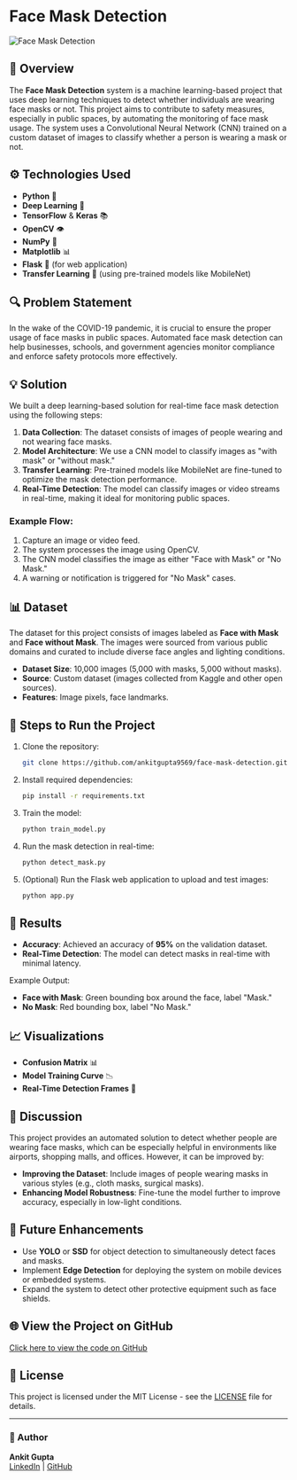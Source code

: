 # Face Mask Detection

![Face Mask Detection](images/project4.jpg)

## 🦠 Overview

The **Face Mask Detection** system is a machine learning-based project that uses deep learning techniques to detect whether individuals are wearing face masks or not. This project aims to contribute to safety measures, especially in public spaces, by automating the monitoring of face mask usage. The system uses a Convolutional Neural Network (CNN) trained on a custom dataset of images to classify whether a person is wearing a mask or not.

## ⚙️ Technologies Used
- **Python** 🐍
- **Deep Learning** 🤖
- **TensorFlow** & **Keras** 📚
- **OpenCV** 👁️
- **NumPy** 🔢
- **Matplotlib** 📊
- **Flask** 🚀 (for web application)
- **Transfer Learning** 🧠 (using pre-trained models like MobileNet)

## 🔍 Problem Statement

In the wake of the COVID-19 pandemic, it is crucial to ensure the proper usage of face masks in public spaces. Automated face mask detection can help businesses, schools, and government agencies monitor compliance and enforce safety protocols more effectively.

## 💡 Solution

We built a deep learning-based solution for real-time face mask detection using the following steps:
1. **Data Collection**: The dataset consists of images of people wearing and not wearing face masks.
2. **Model Architecture**: We use a CNN model to classify images as "with mask" or "without mask."
3. **Transfer Learning**: Pre-trained models like MobileNet are fine-tuned to optimize the mask detection performance.
4. **Real-Time Detection**: The model can classify images or video streams in real-time, making it ideal for monitoring public spaces.

### Example Flow:
1. Capture an image or video feed.
2. The system processes the image using OpenCV.
3. The CNN model classifies the image as either "Face with Mask" or "No Mask."
4. A warning or notification is triggered for "No Mask" cases.

## 📊 Dataset

The dataset for this project consists of images labeled as **Face with Mask** and **Face without Mask**. The images were sourced from various public domains and curated to include diverse face angles and lighting conditions.

- **Dataset Size**: 10,000 images (5,000 with masks, 5,000 without masks).
- **Source**: Custom dataset (images collected from Kaggle and other open sources).
- **Features**: Image pixels, face landmarks.

## 🔧 Steps to Run the Project

1. Clone the repository:
    ```bash
    git clone https://github.com/ankitgupta9569/face-mask-detection.git
    ```
2. Install required dependencies:
    ```bash
    pip install -r requirements.txt
    ```
3. Train the model:
    ```bash
    python train_model.py
    ```
4. Run the mask detection in real-time:
    ```bash
    python detect_mask.py
    ```
5. (Optional) Run the Flask web application to upload and test images:
    ```bash
    python app.py
    ```

## 🎯 Results

- **Accuracy**: Achieved an accuracy of **95%** on the validation dataset.
- **Real-Time Detection**: The model can detect masks in real-time with minimal latency.
  
Example Output:
- **Face with Mask**: Green bounding box around the face, label "Mask."
- **No Mask**: Red bounding box, label "No Mask."

## 📈 Visualizations

- **Confusion Matrix** 📊
- **Model Training Curve** 📉
- **Real-Time Detection Frames** 🎥

## 💬 Discussion

This project provides an automated solution to detect whether people are wearing face masks, which can be especially helpful in environments like airports, shopping malls, and offices. However, it can be improved by:
- **Improving the Dataset**: Include images of people wearing masks in various styles (e.g., cloth masks, surgical masks).
- **Enhancing Model Robustness**: Fine-tune the model further to improve accuracy, especially in low-light conditions.
  
## 🚀 Future Enhancements

- Use **YOLO** or **SSD** for object detection to simultaneously detect faces and masks.
- Implement **Edge Detection** for deploying the system on mobile devices or embedded systems.
- Expand the system to detect other protective equipment such as face shields.

## 🌐 View the Project on GitHub

[Click here to view the code on GitHub](https://github.com/ankitgupta9569/face-mask-detection)

## 📝 License

This project is licensed under the MIT License - see the [LICENSE](LICENSE) file for details.

---

### 📝 Author
**Ankit Gupta**  
[LinkedIn](https://www.linkedin.com/in/ankitgupta2026) | [GitHub](https://github.com/ankitgupta9569)
